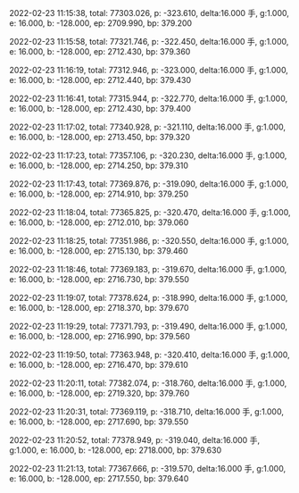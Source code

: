 2022-02-23 11:15:38, total: 77303.026, p: -323.610, delta:16.000 手, g:1.000, e: 16.000, b: -128.000, ep: 2709.990, bp: 379.200

2022-02-23 11:15:58, total: 77321.746, p: -322.450, delta:16.000 手, g:1.000, e: 16.000, b: -128.000, ep: 2712.430, bp: 379.360

2022-02-23 11:16:19, total: 77312.946, p: -323.000, delta:16.000 手, g:1.000, e: 16.000, b: -128.000, ep: 2712.440, bp: 379.430

2022-02-23 11:16:41, total: 77315.944, p: -322.770, delta:16.000 手, g:1.000, e: 16.000, b: -128.000, ep: 2712.430, bp: 379.400

2022-02-23 11:17:02, total: 77340.928, p: -321.110, delta:16.000 手, g:1.000, e: 16.000, b: -128.000, ep: 2713.450, bp: 379.320

2022-02-23 11:17:23, total: 77357.106, p: -320.230, delta:16.000 手, g:1.000, e: 16.000, b: -128.000, ep: 2714.250, bp: 379.310

2022-02-23 11:17:43, total: 77369.876, p: -319.090, delta:16.000 手, g:1.000, e: 16.000, b: -128.000, ep: 2714.910, bp: 379.250

2022-02-23 11:18:04, total: 77365.825, p: -320.470, delta:16.000 手, g:1.000, e: 16.000, b: -128.000, ep: 2712.010, bp: 379.060

2022-02-23 11:18:25, total: 77351.986, p: -320.550, delta:16.000 手, g:1.000, e: 16.000, b: -128.000, ep: 2715.130, bp: 379.460

2022-02-23 11:18:46, total: 77369.183, p: -319.670, delta:16.000 手, g:1.000, e: 16.000, b: -128.000, ep: 2716.730, bp: 379.550

2022-02-23 11:19:07, total: 77378.624, p: -318.990, delta:16.000 手, g:1.000, e: 16.000, b: -128.000, ep: 2718.370, bp: 379.670

2022-02-23 11:19:29, total: 77371.793, p: -319.490, delta:16.000 手, g:1.000, e: 16.000, b: -128.000, ep: 2716.990, bp: 379.560

2022-02-23 11:19:50, total: 77363.948, p: -320.410, delta:16.000 手, g:1.000, e: 16.000, b: -128.000, ep: 2716.470, bp: 379.610

2022-02-23 11:20:11, total: 77382.074, p: -318.760, delta:16.000 手, g:1.000, e: 16.000, b: -128.000, ep: 2719.320, bp: 379.760

2022-02-23 11:20:31, total: 77369.119, p: -318.710, delta:16.000 手, g:1.000, e: 16.000, b: -128.000, ep: 2717.690, bp: 379.550

2022-02-23 11:20:52, total: 77378.949, p: -319.040, delta:16.000 手, g:1.000, e: 16.000, b: -128.000, ep: 2718.000, bp: 379.630

2022-02-23 11:21:13, total: 77367.666, p: -319.570, delta:16.000 手, g:1.000, e: 16.000, b: -128.000, ep: 2717.550, bp: 379.640